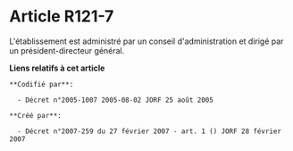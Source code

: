 # Article R121-7

L'établissement est administré par un conseil d'administration et dirigé par un président-directeur général.

**Liens relatifs à cet article**

	**Codifié par**:

	  - Décret n°2005-1007 2005-08-02 JORF 25 août 2005

	**Créé par**:

	  - Décret n°2007-259 du 27 février 2007 - art. 1 () JORF 28 février 2007
